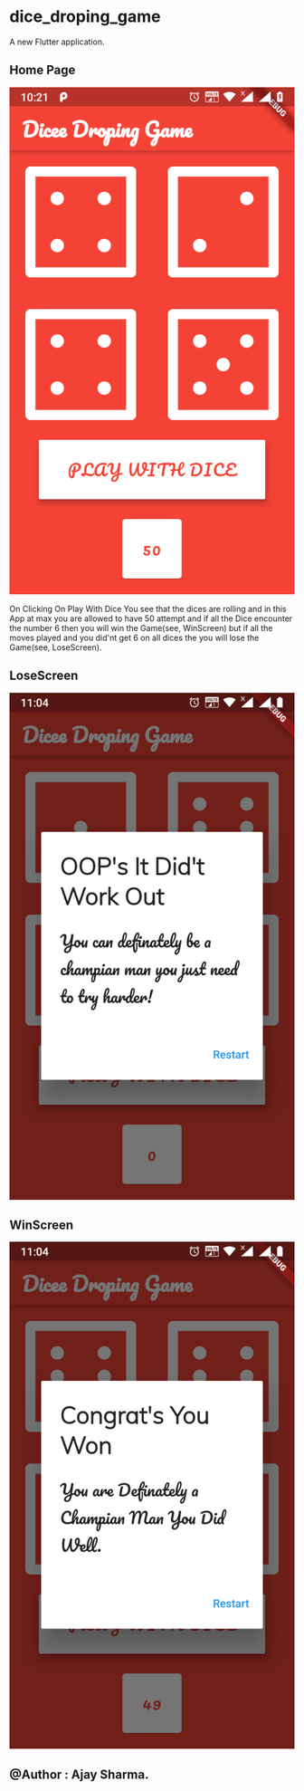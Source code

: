 # dice_droping_game

A new Flutter application.

## Home Page

![Finished App](https://github.com/ajaysharma388/dice_droping_game/blob/master/Deployement%20Images/Dicee.png)

On Clicking On Play With Dice You see that the dices are rolling and in this App at max you are allowed to have 50 attempt and if all the Dice encounter the number 6 then you will win the Game(see, WinScreen) but if all the moves played and you did'nt get 6 on all dices the you will lose the Game(see, LoseScreen).

## LoseScreen

![Finished App](https://github.com/ajaysharma388/dice_droping_game/blob/master/Deployement%20Images/LoseScreen.png)

## WinScreen

![Finished App](https://github.com/ajaysharma388/dice_droping_game/blob/master/Deployement%20Images/WinScreen.png)

## @Author : Ajay Sharma.